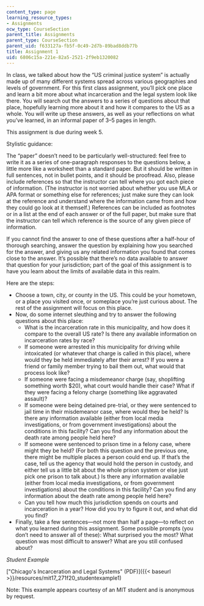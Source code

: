 ```yaml
---
content_type: page
learning_resource_types:
- Assignments
ocw_type: CourseSection
parent_title: Assignments
parent_type: CourseSection
parent_uid: f633127a-fb5f-0c49-2d7b-89bad8ddb77b
title: Assignment 1
uid: 6806c15a-221e-82a5-2521-2f9eb1320082
---
```


In class, we talked about how the “US criminal justice system” is actually made up of many different systems spread across various geographies and levels of government. For this first class assignment, you’ll pick one place and learn a bit more about what incarceration and the legal system look like there. You will search out the answers to a series of questions about that place, hopefully learning more about it and how it compares to the US as a whole. You will write up these answers, as well as your reflections on what you’ve learned, in an informal paper of 3–5 pages in length. 

This assignment is due during week 5.

Stylistic guidance:

The “paper” doesn’t need to be particularly well-structured: feel free to write it as a series of one-paragraph responses to the questions below, a little more like a worksheet than a standard paper. But it should be written in full sentences, not in bullet points, and it should be proofread. Also, please include references so that the instructor can tell where you got each piece of information. (The instructor is not worried about whether you use MLA or APA format or something else for references; just make sure they can look at the reference and understand where the information came from and how they could go look at it themself.) References can be included as footnotes or in a list at the end of each answer or of the full paper, but make sure that the instructor can tell which reference is the source of any given piece of information.

If you cannot find the answer to one of these questions after a half-hour of thorough searching, answer the question by explaining how you searched for the answer, and giving us any related information you found that comes close to the answer. It’s possible that there’s no data available to answer that question for your jurisdiction; part of the goal of this assignment is to have you learn about the limits of available data in this realm.

Here are the steps:

*   Choose a town, city, or county in the US. This could be your hometown, or a place you visited once, or someplace you’re just curious about. The rest of the assignment will focus on this place.
*   Now, do some internet sleuthing and try to answer the following questions about this place:
    *   What is the incarceration rate in this municipality, and how does it compare to the overall US rate? Is there any available information on incarceration rates by race?
    *   If someone were arrested in this municipality for driving while intoxicated (or whatever that charge is called in this place), where would they be held immediately after their arrest? If you were a friend or family member trying to bail them out, what would that process look like?
    *   If someone were facing a misdemeanor charge (say, shoplifting something worth $20), what court would handle their case? What if they were facing a felony charge (something like aggravated assault)?
    *   If someone were being detained pre-trial, or they were sentenced to jail time in their misdemeanor case, where would they be held? Is there any information available (either from local media investigations, or from government investigations) about the conditions in this facility? Can you find any information about the death rate among people held here?
    *   If someone were sentenced to prison time in a felony case, where might they be held? (For both this question and the previous one, there might be multiple places a person could end up. If that’s the case, tell us the agency that would hold the person in custody, and either tell us a little bit about the whole prison system or else just pick one prison to talk about.) Is there any information available (either from local media investigations, or from government investigations) about the conditions in this facility? Can you find any information about the death rate among people held here?
    *   Can you tell how much this jurisdiction spends on courts and incarceration in a year? How did you try to figure it out, and what did you find?
*   Finally, take a few sentences—not more than half a page—to reflect on what you learned during this assignment. Some possible prompts (you don’t need to answer all of these): What surprised you the most? What question was most difficult to answer? What are you still confused about?

_Student Example_

["Chicago's Incarceration and Legal Systems" (PDF)]({{< baseurl >}}/resources/mit17_271f20_studentexample1)

Note: This example appears courtesy of an MIT student and is anonymous by request.